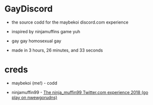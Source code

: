 # GayDiscord

* the source codd for the maybekoi discord.com experience

* inspired by ninjamuffins game yuh

* gay gay homosexual gay

* made in 3 hours, 26 minutes, and 33 seconds

# creds

* maybekoi (me!) - codd

* ninjamuffin99 - [The ninja_muffin99 Twitter.com experience 2018 (go play on nwewgorudns)](https://www.newgrounds.com/portal/view/712672)